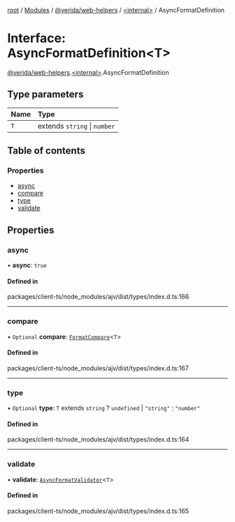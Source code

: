 [root](../README.md) / [Modules](../modules.md) / [@verida/web-helpers](../modules/verida_web_helpers.md) / [<internal\>](../modules/verida_web_helpers._internal_.md) / AsyncFormatDefinition

# Interface: AsyncFormatDefinition<T\>

[@verida/web-helpers](../modules/verida_web_helpers.md).[<internal\>](../modules/verida_web_helpers._internal_.md).AsyncFormatDefinition

## Type parameters

| Name | Type |
| :------ | :------ |
| `T` | extends `string` \| `number` |

## Table of contents

### Properties

- [async](verida_web_helpers._internal_.AsyncFormatDefinition.md#async)
- [compare](verida_web_helpers._internal_.AsyncFormatDefinition.md#compare)
- [type](verida_web_helpers._internal_.AsyncFormatDefinition.md#type)
- [validate](verida_web_helpers._internal_.AsyncFormatDefinition.md#validate)

## Properties

### async

• **async**: ``true``

#### Defined in

packages/client-ts/node_modules/ajv/dist/types/index.d.ts:166

___

### compare

• `Optional` **compare**: [`FormatCompare`](../modules/verida_web_helpers._internal_.md#formatcompare)<`T`\>

#### Defined in

packages/client-ts/node_modules/ajv/dist/types/index.d.ts:167

___

### type

• `Optional` **type**: `T` extends `string` ? `undefined` \| ``"string"`` : ``"number"``

#### Defined in

packages/client-ts/node_modules/ajv/dist/types/index.d.ts:164

___

### validate

• **validate**: [`AsyncFormatValidator`](../modules/verida_web_helpers._internal_.md#asyncformatvalidator)<`T`\>

#### Defined in

packages/client-ts/node_modules/ajv/dist/types/index.d.ts:165
